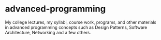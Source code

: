 # advanced-programming
My college lectures, my syllabi, course work, programs, and other materials in advanced programming concepts such as Design Patterns, Software Architecture, Networking and a few others. 
